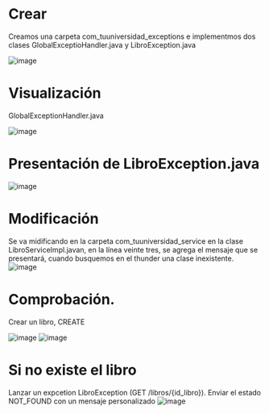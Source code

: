 # Crear 
Creamos una carpeta com_tuuniversidad_exceptions e implementmos dos clases GlobalExceptioHandler.java y LibroException.java 

![image](https://github.com/Diana29004/Web-API-de-Libro-con-control-de-excepciones_Mejia-Diana/assets/170267544/f8fd353e-94fb-47fd-999f-c5d58a5d4161)
# Visualización
GlobalExceptionHandler.java

![image](https://github.com/Diana29004/Web-API-de-Libro-con-control-de-excepciones_Mejia-Diana/assets/170267544/6678158f-25fa-4f1e-81b6-c2d285ed790a)
# Presentación de LibroException.java
![image](https://github.com/Diana29004/Web-API-de-Libro-con-control-de-excepciones_Mejia-Diana/assets/170267544/1ac4eb56-eb80-4ff9-9447-3178235cc233)
# Modificación 
Se va midificando en la carpeta com_tuuniversidad_service en la clase LibroServiceImpl.javan, en la línea veinte tres, se agrega el mensaje que se presentará, cuando busquemos en el thunder una clase inexistente.
![image](https://github.com/Diana29004/Web-API-de-Libro-con-control-de-excepciones_Mejia-Diana/assets/170267544/73fa3bad-ad8c-438d-8467-e69a8187b70a)
# Comprobación.
Crear un libro, CREATE

![image](https://github.com/Diana29004/Web-API-de-Libro-con-control-de-excepciones_Mejia-Diana/assets/170267544/756a89db-4951-4160-b0f4-4ba4ebea51b0)
![image](https://github.com/Diana29004/Web-API-de-Libro-con-control-de-excepciones_Mejia-Diana/assets/170267544/b2686358-5bcc-41a7-ab0b-e9743c89218d)
# Si no existe el libro
Lanzar un expcetion LibroException (GET /libros/{id_libro}). Enviar el estado NOT_FOUND con un mensaje personalizado
![image](https://github.com/Diana29004/Web-API-de-Libro-con-control-de-excepciones_Mejia-Diana/assets/170267544/0c12fcc8-f435-4e20-be99-3f64f9a04ecd)




